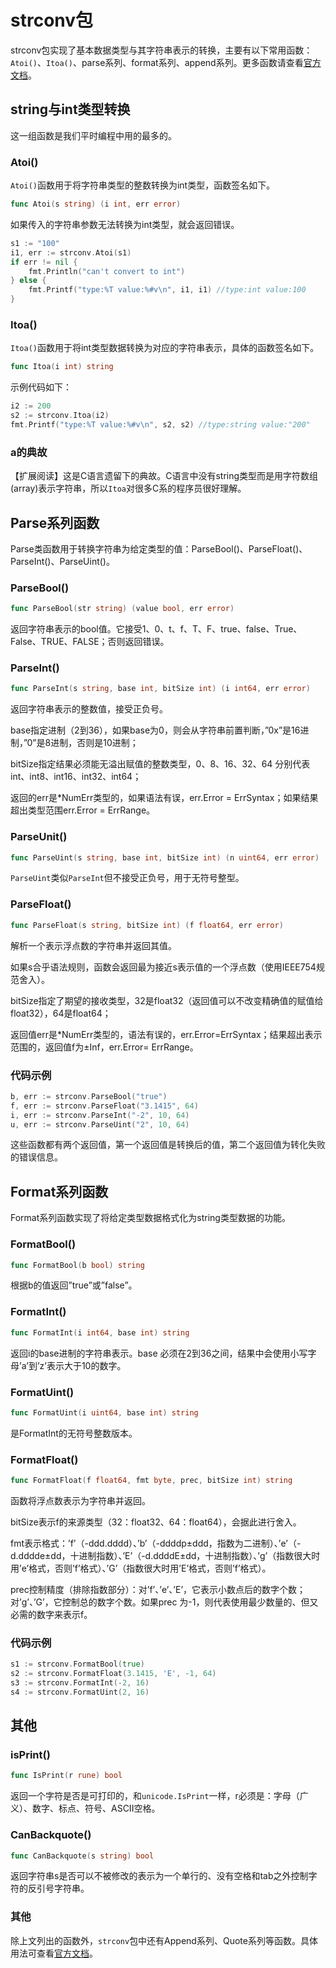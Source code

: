 # strconv包

strconv包实现了基本数据类型与其字符串表示的转换，主要有以下常用函数： `Atoi()`、`Itoa()`、parse系列、format系列、append系列。更多函数请查看[官方文档](https://golang.org/pkg/strconv/)。

## string与int类型转换

这一组函数是我们平时编程中用的最多的。

### Atoi()

`Atoi()`函数用于将字符串类型的整数转换为int类型，函数签名如下。

```go
func Atoi(s string) (i int, err error)
```

如果传入的字符串参数无法转换为int类型，就会返回错误。

```go
s1 := "100"
i1, err := strconv.Atoi(s1)
if err != nil {
	fmt.Println("can't convert to int")
} else {
	fmt.Printf("type:%T value:%#v\n", i1, i1) //type:int value:100
}
```

### Itoa()

`Itoa()`函数用于将int类型数据转换为对应的字符串表示，具体的函数签名如下。

```go
func Itoa(i int) string
```

示例代码如下：

```go
i2 := 200
s2 := strconv.Itoa(i2)
fmt.Printf("type:%T value:%#v\n", s2, s2) //type:string value:"200"
```

### a的典故

【扩展阅读】这是C语言遗留下的典故。C语言中没有string类型而是用字符数组(array)表示字符串，所以`Itoa`对很多C系的程序员很好理解。

## Parse系列函数

Parse类函数用于转换字符串为给定类型的值：ParseBool()、ParseFloat()、ParseInt()、ParseUint()。

### ParseBool()

```go
func ParseBool(str string) (value bool, err error)
```

返回字符串表示的bool值。它接受1、0、t、f、T、F、true、false、True、False、TRUE、FALSE；否则返回错误。

### ParseInt()

```go
func ParseInt(s string, base int, bitSize int) (i int64, err error)
```

返回字符串表示的整数值，接受正负号。

base指定进制（2到36），如果base为0，则会从字符串前置判断，”0x”是16进制，”0”是8进制，否则是10进制；

bitSize指定结果必须能无溢出赋值的整数类型，0、8、16、32、64 分别代表 int、int8、int16、int32、int64；

返回的err是*NumErr类型的，如果语法有误，err.Error = ErrSyntax；如果结果超出类型范围err.Error = ErrRange。

### ParseUnit()

```go
func ParseUint(s string, base int, bitSize int) (n uint64, err error)
```

`ParseUint`类似`ParseInt`但不接受正负号，用于无符号整型。

### ParseFloat()

```go
func ParseFloat(s string, bitSize int) (f float64, err error)
```

解析一个表示浮点数的字符串并返回其值。

如果s合乎语法规则，函数会返回最为接近s表示值的一个浮点数（使用IEEE754规范舍入）。

bitSize指定了期望的接收类型，32是float32（返回值可以不改变精确值的赋值给float32），64是float64；

返回值err是*NumErr类型的，语法有误的，err.Error=ErrSyntax；结果超出表示范围的，返回值f为±Inf，err.Error= ErrRange。

### 代码示例

```go
b, err := strconv.ParseBool("true")
f, err := strconv.ParseFloat("3.1415", 64)
i, err := strconv.ParseInt("-2", 10, 64)
u, err := strconv.ParseUint("2", 10, 64)
```

这些函数都有两个返回值，第一个返回值是转换后的值，第二个返回值为转化失败的错误信息。

## Format系列函数

Format系列函数实现了将给定类型数据格式化为string类型数据的功能。

### FormatBool()

```go
func FormatBool(b bool) string
```

根据b的值返回”true”或”false”。

### FormatInt()

```go
func FormatInt(i int64, base int) string
```

返回i的base进制的字符串表示。base 必须在2到36之间，结果中会使用小写字母’a’到’z’表示大于10的数字。

### FormatUint()

```go
func FormatUint(i uint64, base int) string
```

是FormatInt的无符号整数版本。

### FormatFloat()

```go
func FormatFloat(f float64, fmt byte, prec, bitSize int) string
```

函数将浮点数表示为字符串并返回。

bitSize表示f的来源类型（32：float32、64：float64），会据此进行舍入。

fmt表示格式：’f’（-ddd.dddd）、’b’（-ddddp±ddd，指数为二进制）、’e’（-d.dddde±dd，十进制指数）、’E’（-d.ddddE±dd，十进制指数）、’g’（指数很大时用’e’格式，否则’f’格式）、’G’（指数很大时用’E’格式，否则’f’格式）。

prec控制精度（排除指数部分）：对’f’、’e’、’E’，它表示小数点后的数字个数；对’g’、’G’，它控制总的数字个数。如果prec 为-1，则代表使用最少数量的、但又必需的数字来表示f。

### 代码示例

```go
s1 := strconv.FormatBool(true)
s2 := strconv.FormatFloat(3.1415, 'E', -1, 64)
s3 := strconv.FormatInt(-2, 16)
s4 := strconv.FormatUint(2, 16)
```

## 其他

### isPrint()

```go
func IsPrint(r rune) bool
```

返回一个字符是否是可打印的，和`unicode.IsPrint`一样，r必须是：字母（广义）、数字、标点、符号、ASCII空格。

### CanBackquote()

```go
func CanBackquote(s string) bool
```

返回字符串s是否可以不被修改的表示为一个单行的、没有空格和tab之外控制字符的反引号字符串。

### 其他

除上文列出的函数外，`strconv`包中还有Append系列、Quote系列等函数。具体用法可查看[官方文档](https://golang.org/pkg/strconv/)。